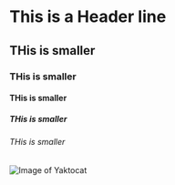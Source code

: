# This is a Header line
## THis is smaller
### THis is smaller
#### THis is smaller
##### THis is smaller
###### THis is smaller

![Image of Yaktocat](https://octodex.github.com/images/yaktocat.png)



